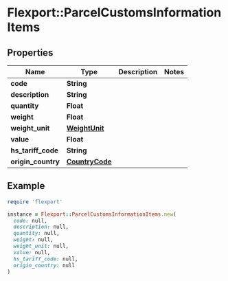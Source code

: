 # Flexport::ParcelCustomsInformationItems

## Properties

| Name | Type | Description | Notes |
| ---- | ---- | ----------- | ----- |
| **code** | **String** |  |  |
| **description** | **String** |  |  |
| **quantity** | **Float** |  |  |
| **weight** | **Float** |  |  |
| **weight_unit** | [**WeightUnit**](WeightUnit.md) |  |  |
| **value** | **Float** |  |  |
| **hs_tariff_code** | **String** |  |  |
| **origin_country** | [**CountryCode**](CountryCode.md) |  |  |

## Example

```ruby
require 'flexport'

instance = Flexport::ParcelCustomsInformationItems.new(
  code: null,
  description: null,
  quantity: null,
  weight: null,
  weight_unit: null,
  value: null,
  hs_tariff_code: null,
  origin_country: null
)
```

